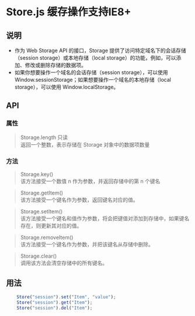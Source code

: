 # Store.js 缓存操作支持IE8+
## 说明
- 作为 Web Storage API 的接口，Storage 提供了访问特定域名下的会话存储（session storage）或本地存储（local storage）的功能，例如，可以添加、修改或删除存储的数据项。
- 如果你想要操作一个域名的会话存储（session storage），可以使用 Window.sessionStorage；如果想要操作一个域名的本地存储（local storage），可以使用 Window.localStorage。
## API
### 属性
> Storage.length 只读<br>返回一个整数，表示存储在 Storage 对象中的数据项数量
### 方法
> Storage.key()<br>
该方法接受一个数值 n 作为参数，并返回存储中的第 n 个键名

> Storage.getItem()<br>
该方法接受一个键名作为参数，返回键名对应的值。

>Storage.setItem()<br>
该方法接受一个键名和值作为参数，将会把键值对添加到存储中，如果键名存在，则更新其对应的值。

>Storage.removeItem()<br>
该方法接受一个键名作为参数，并把该键名从存储中删除。

>Storage.clear()<br>
调用该方法会清空存储中的所有键名。

## 用法
``` javascript
	Store("session").set("Item", "value");
	Store("session").get("Item");
	Store("session").del("Item");
```
